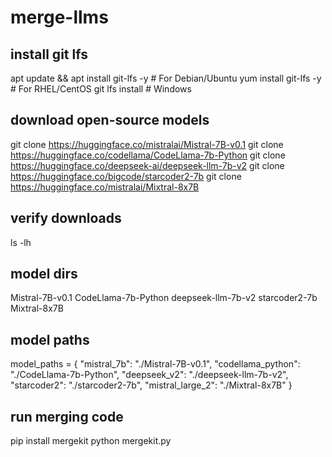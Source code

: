 # merge-llms

## install git lfs

apt update && apt install git-lfs -y  # For Debian/Ubuntu
yum install git-lfs -y                # For RHEL/CentOS
git lfs install                       # Windows

## download open-source models
git clone https://huggingface.co/mistralai/Mistral-7B-v0.1
git clone https://huggingface.co/codellama/CodeLlama-7b-Python
git clone https://huggingface.co/deepseek-ai/deepseek-llm-7b-v2
git clone https://huggingface.co/bigcode/starcoder2-7b
git clone https://huggingface.co/mistralai/Mixtral-8x7B

## verify downloads
ls -lh

## model dirs
Mistral-7B-v0.1
CodeLlama-7b-Python
deepseek-llm-7b-v2
starcoder2-7b
Mixtral-8x7B

## model paths
model_paths = {
    "mistral_7b": "./Mistral-7B-v0.1",
    "codellama_python": "./CodeLlama-7b-Python",
    "deepseek_v2": "./deepseek-llm-7b-v2",
    "starcoder2": "./starcoder2-7b",
    "mistral_large_2": "./Mixtral-8x7B"
}

## run merging code
pip install mergekit
python mergekit.py

